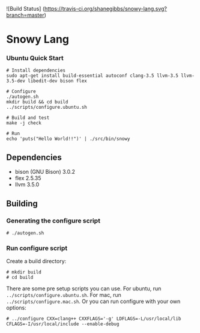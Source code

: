 ![Build Status]
(https://travis-ci.org/shanegibbs/snowy-lang.svg?branch=master)

# Snowy Lang

### Ubuntu Quick Start

```
# Install dependencies
sudo apt-get install build-essential autoconf clang-3.5 llvm-3.5 llvm-3.5-dev libedit-dev bison flex

# Configure
./autogen.sh
mkdir build && cd build
../scripts/configure.ubuntu.sh

# Build and test
make -j check

# Run
echo 'puts("Hello World!!")' | ./src/bin/snowy
```

## Dependencies

* bison (GNU Bison) 3.0.2
* flex 2.5.35
* llvm 3.5.0

## Building

### Generating the configure script

```
# ./autogen.sh
```

### Run configure script

Create a build directory:

```
# mkdir build
# cd build
```

There are some pre setup scripts you can use. For ubuntu, run `../scripts/configure.ubuntu.sh`. For mac, run `../scripts/configure.mac.sh`. Or you can run configure with your own options:

```
# ../configure CXX=clang++ CXXFLAGS='-g' LDFLAGS=-L/usr/local/lib CFLAGS=-I/usr/local/include --enable-debug
```
